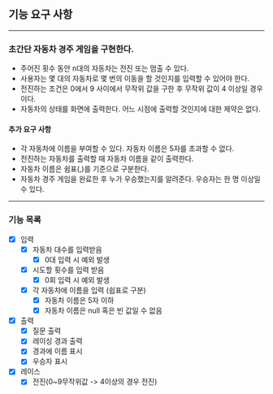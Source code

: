 ## 기능 요구 사항

---

### 초간단 자동차 경주 게임을 구현한다.

- 주어진 횟수 동안 n대의 자동차는 전진 또는 멈출 수 있다.
- 사용자는 몇 대의 자동차로 몇 번의 이동을 할 것인지를 입력할 수 있어야 한다.
- 전진하는 조건은 0에서 9 사이에서 무작위 값을 구한 후 무작위 값이 4 이상일 경우이다.
- 자동차의 상태를 화면에 출력한다. 어느 시점에 출력할 것인지에 대한 제약은 없다.

#### 추가 요구 사항
- 각 자동차에 이름을 부여할 수 있다. 자동차 이름은 5자를 초과할 수 없다. 
- 전진하는 자동차를 출력할 때 자동차 이름을 같이 출력한다.
- 자동차 이름은 쉼표(,)를 기준으로 구분한다.
- 자동차 경주 게임을 완료한 후 누가 우승했는지를 알려준다. 우승자는 한 명 이상일 수 있다.

---

### 기능 목록

- [x] 입력
    - [x] 자동차 대수를 입력받음
        - [x] 0대 입력 시 예외 발생
    - [x] 시도할 횟수를 입력 받음
        - [x] 0회 입력 시 예외 발생
    - [x] 각 자동차에 이름을 입력 (쉽표로 구분)
        - [x] 자동차 이름은 5자 이하
        - [x] 자동차 이름은 null 혹은 빈 값일 수 없음
- [x] 출력
    - [x] 질문 출력
    - [x] 레이싱 경과 출력
    - [x] 경과에 이름 표시
    - [x] 우승자 표시
- [x] 레이스
    - [x] 전진(0~9무작위값 -> 4이상의 경우 전진)